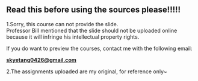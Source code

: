 ## Read this before using the sources please!!!!!

1.Sorry, this course can not provide the slide.</br>
  Professor Bill mentioned that the slide should not be uploaded online because it will infringe his intellectual property rights.

If you do want to preview the courses, contact me with the following email:

<b>skyetang0426@gmail.com</b>

2.The assignments uploaded are my original, for reference only~

